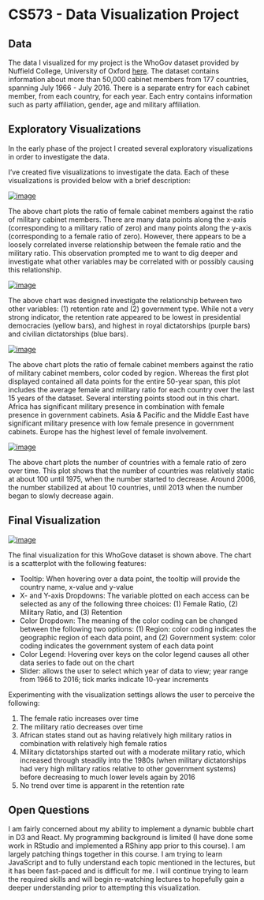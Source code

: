 # CS573 - Data Visualization Project

## Data

The data I visualized for my project is the WhoGov dataset provided by Nuffield College, University of Oxford [here](https://www.nuffield.ox.ac.uk/our-research/research-centres/nuffield-politics-research-centre/whogov/whogov-download-links/). The dataset contains information about more than 50,000 cabinet members from 177 countries, spanning July 1966 - July 2016. There is a separate entry for each cabinet member, from each country, for each year. Each entry contains information such as party affiliation, gender, age and military affiliation.

## Exploratory Visualizations

In the early phase of the project I created several exploratory visualizations in order to investigate the data. 

I’ve created five visualizations to investigate the data. Each of these visualizations is provided below with a brief description: 

[![image](https://user-images.githubusercontent.com/68825348/94755774-77f5e900-034a-11eb-9d5e-e123dd56edd7.png)](https://vizhub.com/reshayganfar/3452ae85ed284611b9f01ed085428735)

The above chart plots the ratio of female cabinet members against the ratio of military cabinet members. There are many data points along the x-axis (corresponding to a military ratio of zero) and many points along the y-axis (corresponding to a female ratio of zero). However, there appears to be a loosely correlated inverse relationship between the female ratio and the military ratio. This observation prompted me to want to dig deeper and investigate what other variables may be correlated with or possibly causing this relationship. 

[![image](https://user-images.githubusercontent.com/68825348/94756050-4af60600-034b-11eb-98c4-1fd69bb16c0b.png)](https://vizhub.com/reshayganfar/e72e753d5ff34c23bff7466351e5c12b)

The above chart was designed investigate the relationship between two other variables: (1) retention rate and (2) government type. While not a very strong indicator, the retention rate appeared to be lowest in presidential democracies (yellow bars), and highest in royal dictatorships (purple bars) and civilian dictatorships (blue bars). 

[![image](https://user-images.githubusercontent.com/68825348/95390738-b2133d80-08aa-11eb-891c-559aae692182.png)](https://vizhub.com/reshayganfar/f6bf28624809495f92feeafbe4b681cd)

The above chart plots the ratio of female cabinet members against the ratio of military cabinet members, color coded by region. Whereas the first plot displayed contained all data points for the entire 50-year span, this plot includes the average female and military ratio for each country over the last 15 years of the dataset. Several intersting points stood out in this chart. Africa has significant military presence in combination with female presence in government cabinets. Asia & Pacific and the Middle East have significant military presence with low female presence in government cabinets. Europe has the highest level of female involvement.

[![image](https://user-images.githubusercontent.com/68825348/98069025-acaa0400-1e12-11eb-8df0-276d8b49b2e7.png)](https://vizhub.com/reshayganfar/eeb9a18afdb04b79a81d38f7e7490aa9?mode=full)

The above chart plots the number of countries with a female ratio of zero over time. This plot shows that the number of countries was relatively static at about 100 until 1975, when the number started to decrease. Around 2006, the number stabilized at about 10 countries, until 2013 when the number began to slowly decrease again. 

## Final Visualization

[![image](https://user-images.githubusercontent.com/68825348/98069325-54273680-1e13-11eb-81a5-18693e57bd43.png)](https://vizhub.com/reshayganfar/ab6dbca1e3d84f8da96c3caf48b634cb?mode=full)

The final visualization for this WhoGove dataset is shown above. The chart is a scatterplot with the following features: 
* Tooltip: When hovering over a data point, the tooltip will provide the country name, x-value and y-value
* X- and Y-axis Dropdowns: The variable plotted on each access can be selected as any of the following three choices: (1) Female Ratio, (2) Military Ratio, and (3) Retention
* Color Dropdown: The meaning of the color coding can be changed between the following two options: (1) Region: color coding indicates the geographic region of each data point, and (2) Government system: color coding indicates the government system of each data point
* Color Legend: Hovering over keys on the color legend causes all other data series to fade out on the chart
* Slider: allows the user to select which year of data to view; year range from 1966 to 2016; tick marks indicate 10-year increments

Experimenting with the visualization settings allows the user to perceive the following: 
1) The female ratio increases over time
2) The military ratio decreases over time
3) African states stand out as having relatively high military ratios in combination with relatively high female ratios
4) Military dictatorships started out with a moderate military ratio, which increased through steadily into the 1980s (when military dictatorships had very high military ratios relative to other government systems) before decreasing to much lower levels again by 2016
5) No trend over time is apparent in the retention rate 

## Open Questions

I am fairly concerned about my ability to implement a dynamic bubble chart in D3 and React. My programming background is limited (I have done some work in RStudio and implemented a RShiny app prior to this course). I am largely patching things together in this course. I am trying to learn JavaScript and to fully understand each topic mentioned in the lectures, but it has been fast-paced and is difficult for me. I will continue trying to learn the required skills and will begin re-watching lectures to hopefully gain a deeper understanding prior to attempting this visualization. 
